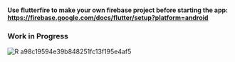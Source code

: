 #### Use flutterfire to make your own firebase project before starting the app: https://firebase.google.com/docs/flutter/setup?platform=android

### Work in Progress

![R a98c19594e39b848251fc13f195e4af5](https://github.com/LakshyaSharma207/KrishiSankalp-gdsc-solutions/assets/124886897/e52b4261-0788-4524-adc9-100c95655021)
